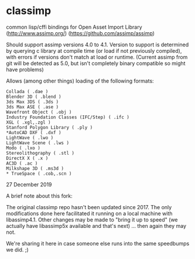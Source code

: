 
# classimp


common lisp/cffi bindings for Open Asset Import Library (http://www.assimp.org/)
(https://github.com/assimp/assimp)

Should support assimp versions 4.0 to 4.1. Version to support is
determined by querying c library at compile time (or load if not
previously compiled), with errors if versions don't match at load or
runtime. (Current assimp from git will be detected as 5.0, but isn't
completely binary compatible so might have problems)


Allows (among other things) loading of the following formats:

    Collada ( .dae )
    Blender 3D ( .blend )
    3ds Max 3DS ( .3ds )
    3ds Max ASE ( .ase )
    Wavefront Object ( .obj )
    Industry Foundation Classes (IFC/Step) ( .ifc )
    XGL ( .xgl,.zgl )
    Stanford Polygon Library ( .ply )
    *AutoCAD DXF ( .dxf )
    LightWave ( .lwo )
    LightWave Scene ( .lws )
    Modo ( .lxo )
    Stereolithography ( .stl )
    DirectX X ( .x )
    AC3D ( .ac )
    Milkshape 3D ( .ms3d )
    * TrueSpace ( .cob,.scn )



27 December 2019

A brief note about this fork:

The original classimp repo hasn't been updated since 2017. The only
modifications done here facilitated it running on a local machine with
libassimp4.1.  Other changes may be made to "bring it up to speed" (we actually
have libassimp5x available and that's next) ... then again they may not.

We're sharing it here in case someone else runs into the same speedbumps we did.
;)

